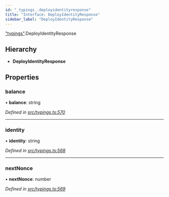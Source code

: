 ```yaml
---
id: "_typings_.deployidentityresponse"
title: "Interface: DeployIdentityResponse"
sidebar_label: "DeployIdentityResponse"
---
```


["typings"](../modules/_typings_.md).DeployIdentityResponse

## Hierarchy

* **DeployIdentityResponse**

## Properties

### balance

•  **balance**: string

*Defined in [src/typings.ts:570](https://github.com/trustlines-protocol/clientlib/blob/8b30ce1/src/typings.ts#L570)*

___

### identity

•  **identity**: string

*Defined in [src/typings.ts:568](https://github.com/trustlines-protocol/clientlib/blob/8b30ce1/src/typings.ts#L568)*

___

### nextNonce

•  **nextNonce**: number

*Defined in [src/typings.ts:569](https://github.com/trustlines-protocol/clientlib/blob/8b30ce1/src/typings.ts#L569)*
